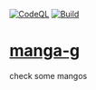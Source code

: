 [![CodeQL](https://github.com/manga-g/manga-g/actions/workflows/codeql.yml/badge.svg)](https://github.com/manga-g/manga-g/actions/workflows/codeql.yml)
[![Build](https://github.com/manga-g/manga-g/actions/workflows/go.yml/badge.svg?branch=main)](https://github.com/manga-g/manga-g/actions/workflows/go.yml)

# [manga-g](http://manga-g.pages.dev)

check some mangos
